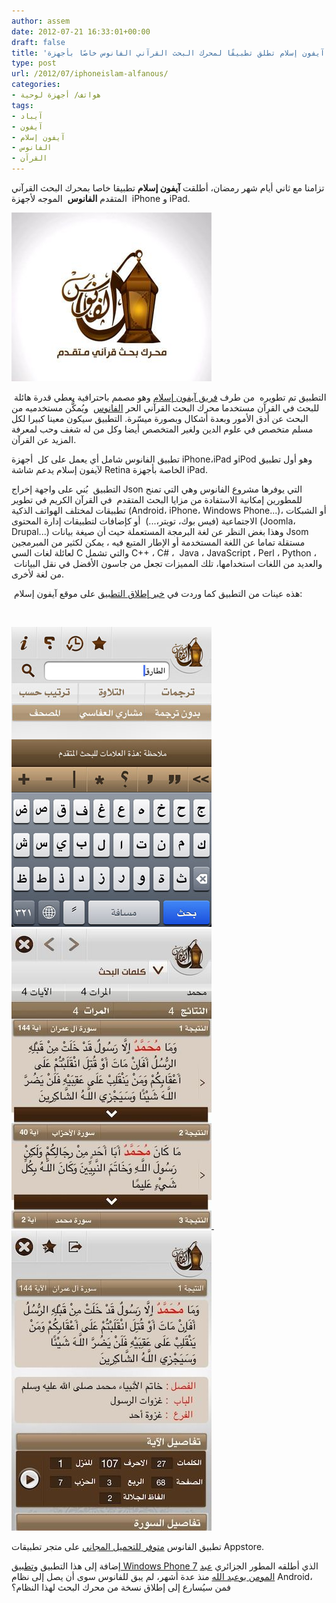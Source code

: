 ```yaml
---
author: assem
date: 2012-07-21 16:33:01+00:00
draft: false
title: 'آيفون إسلام تطلق تطبيقًا لمحرك البحث القرآني الفانوس خاصًا بأجهزة iPhone وiPad  '
type: post
url: /2012/07/iphoneislam-alfanous/
categories:
- هواتف/ أجهزة لوحية
tags:
- آيباد
- آيفون
- آيفون إسلام
- الفانوس
- القرآن
---
```


تزامنا مع ثاني أيام شهر رمضان، أطلقت **آيفون إسلام** تطبيقا خاصا بمحرك البحث القرآني المتقدم **الفانوس**  الموجه لأجهزة  iPhone و iPad.




[![](Alfanous.png)
](Alfanous.png)




 التطبيق تم تطويره  من طرف [فريق آيفون إسلام](http://www.iphoneislam.com) وهو مصمم باحترافية يعطي قدرة هائلة للبحث في القرآن مستخدما محرك البحث القرآني الحر [الفانوس](http://www.alfanous.org/)  ويُمكُّن مستخدميه من البحث عن أدق الأمور وبعدة أشكال وبصورة ميسّرة. التطبيق سيكون معينا كبيرا لكل مسلم متخصص في علوم الدين ولغير المتخصص أيضا وكل من له شغف وحب لمعرفة المزيد عن القرآن.




تطبيق الفانوس شامل أي يعمل على كل  أجهزة iPhone،iPad وiPod وهو أول تطبيق لآيفون إسلام يدعم شاشة Retina الخاصة بأجهزة iPad.




التطبيق  بُني على واجهة إخراج Json التي يوفرها مشروع الفانوس وهي التي تمنح للمطورين إمكانية الاستفادة من مزايا البحث المتقدم  في القرآن الكريم في تطوير تطبيقات لمختلف الهواتف الذكية (Android، iPhone، Windows Phone...)، أو الشبكات الاجتماعية (فيس بوك، تويتر،...)  أو كإضافات لتطبيقات إدارة المحتوى (Joomla، Drupal...) وهذا بغض النظر عن لغة البرمجة المستعملة حيث أن صيغة بيانات Jsom مستقلة تماما عن اللغة المستخدمة أو الإطار المتبع فيه ، يمكن لكثير من المبرمجين لعائلة لغات السي C والتي تشمل C++ ، C# ،  Java ، JavaScript ، Perl ، Python ، والعديد من اللغات استخدامها، تلك المميزات تجعل من جاسون الأفضل في نقل البيانات  من لغة لأخرى.




 هذه عينات من التطبيق كما وردت في [خبر إطلاق التطبيق](http://www.iphoneislam.com/2012/07/alfanous-advanced-quranic-search-engine-now-in-appstore/20826) على موقع آيفون إسلام:




 <!-- more -->




[![](Alfanous_2.jpg)
](Alfanous_2.jpg)[![](Alfanous-03.jpg)
](Alfanous-03.jpg) [![](Alfanous-04.jpg)
](Alfanous-04.jpg)




تطبيق الفانوس [متوفر للتحميل المجاني](http://itunes.apple.com/us/app/alfanws-mhrk-bhth-qrany-mtqdm/id543646326?mt=8) على متجر تطبيقات Appstore.




إضافة إلى هذا التطبيق و[تطبيق Windows Phone 7](http://www.windowsphone.com/fr-FR/apps/f9e1504d-ce31-4802-a2d1-24ff9f41a06e) الذي أطلقه المطور الجزائري [عبد المومن بوعبد الله](https://twitter.com/AbdouMoumen) منذ عدة أشهر، لم يبق للفانوس سوى أن يصل إلى نظام Android، فمن سيُسارع إلى إطلاق نسخة من محرك البحث لهذا النظام؟



